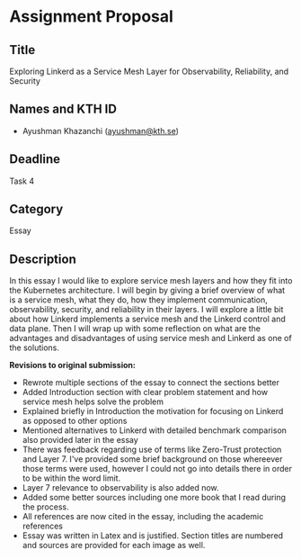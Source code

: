 # Assignment Proposal

## Title

Exploring Linkerd as a Service Mesh Layer for Observability, Reliability, and Security

## Names and KTH ID
  - Ayushman Khazanchi (ayushman@kth.se)

## Deadline

Task 4

## Category

Essay

## Description

In this essay I would like to explore service mesh layers and how they fit into the Kubernetes architecture. I will begin by giving a brief overview of what is a service mesh, what they do, how they implement communication, observability, security, and reliability in their layers. I will explore a little bit about how Linkerd implements a service mesh and the Linkerd control and data plane. Then I will wrap up with some reflection on what are the advantages and disadvantages of using service mesh and Linkerd as one of the solutions.

**Revisions to original submission:**
- Rewrote multiple sections of the essay to connect the sections better
- Added Introduction section with clear problem statement and how service mesh helps solve the problem
- Explained briefly in Introduction the motivation for focusing on Linkerd as opposed to other options
- Mentioned alternatives to Linkerd with detailed benchmark comparison also provided later in the essay
- There was feedback regarding use of terms like Zero-Trust protection and Layer 7. I've provided some brief background on those whereever those terms were used, however I could not go into details there in order to be within the word limit.
- Layer 7 relevance to observability is also added now.
- Added some better sources including one more book that I read during the process.
- All references are now cited in the essay, including the academic references
- Essay was written in Latex and is justified. Section titles are numbered and sources are provided for each image as well.
